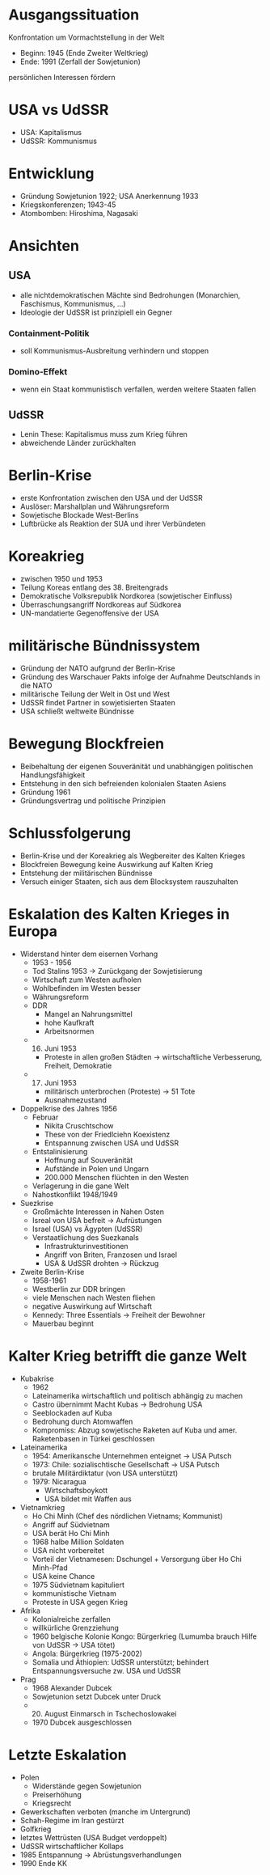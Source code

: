 # Ausgangssituation

Konfrontation um Vormachtstellung in der Welt

- Beginn: 1945 (Ende Zweiter Weltkrieg)
- Ende: 1991 (Zerfall der Sowjetunion)

persönlichen Interessen fördern

# USA vs UdSSR

- USA: Kapitalismus
- UdSSR: Kommunismus

# Entwicklung

- Gründung Sowjetunion 1922; USA Anerkennung 1933
- Kriegskonferenzen; 1943-45
- Atombomben: Hiroshima, Nagasaki

# Ansichten

## USA

- alle nichtdemokratischen Mächte sind Bedrohungen (Monarchien, Faschismus, Kommunismus, ...)
- Ideologie der UdSSR ist prinzipiell ein Gegner

### Containment-Politik

- soll Kommunismus-Ausbreitung verhindern und stoppen

### Domino-Effekt

- wenn ein Staat kommunistisch verfallen, werden weitere Staaten fallen

## UdSSR

-  Lenin These: Kapitalismus muss zum Krieg führen
- abweichende Länder zurückhalten

# Berlin-Krise

- erste Konfrontation zwischen den USA und der UdSSR
- Auslöser: Marshallplan und Währungsreform
- Sowjetische Blockade West-Berlins
- Luftbrücke als Reaktion der SUA und ihrer Verbündeten

# Koreakrieg

- zwischen 1950 und 1953
- Teilung Koreas entlang des 38. Breitengrads
- Demokratische Volksrepublik Nordkorea (sowjetischer Einfluss)
- Überraschungsangriff Nordkoreas auf Südkorea
- UN-mandatierte Gegenoffensive der USA

# militärische Bündnissystem

- Gründung der NATO aufgrund der Berlin-Krise
- Gründung des Warschauer Pakts infolge der Aufnahme Deutschlands in die NATO
- militärische Teilung der Welt in Ost und West
- UdSSR findet Partner in sowjetisierten Staaten
- USA schließt weltweite Bündnisse

# Bewegung Blockfreien

- Beibehaltung der eigenen Souveränität und unabhängigen politischen Handlungsfähigkeit
- Entstehung in den sich befreienden kolonialen Staaten Asiens
- Gründung 1961
- Gründungsvertrag und politische Prinzipien

# Schlussfolgerung

- Berlin-Krise und der Koreakrieg als Wegbereiter des Kalten Krieges
- Blockfreien Bewegung keine Auswirkung auf Kalten Krieg
- Entstehung der militärischen Bündnisse
- Versuch einiger Staaten, sich aus dem Blocksystem rauszuhalten

# Eskalation des Kalten Krieges in Europa

- Widerstand hinter dem eisernen Vorhang
	- 1953 - 1956
	- Tod Stalins 1953 -> Zurückgang der Sowjetisierung
	- Wirtschaft zum Westen aufholen
	- Wohlbefinden im Westen besser
	- Währungsreform
	- DDR
		- Mangel an Nahrungsmittel
		- hohe Kaufkraft
		- Arbeitsnormen
	- 16. Juni 1953
		- Proteste in allen großen Städten -> wirtschaftliche Verbesserung, Freiheit, Demokratie
	- 17. Juni 1953
		- militärisch unterbrochen (Proteste) -> 51 Tote
		- Ausnahmezustand
- Doppelkrise des Jahres 1956
	- Februar
		- Nikita Cruschtschow
		- These von der Friedlciehn Koexistenz
		- Entspannung zwischen USA und UdSSR
	- Entstalinisierung
		- Hoffnung auf Souveränität
		- Aufstände in Polen und Ungarn
		- 200.000 Menschen flüchten in den Westen
	- Verlagerung in die gane Welt
	- Nahostkonflikt 1948/1949
- Suezkrise
	- Großmächte Interessen in Nahen Osten
	- Isreal von USA befreit -> Aufrüstungen
	- Israel (USA) vs Ägypten (UdSSR)
	- Verstaatlichung des Suezkanals
		- Infrastrukturinvestitionen
		- Angriff von Briten, Franzosen und Israel
		- USA & UdSSR drohten -> Rückzug
- Zweite Berlin-Krise
	- 1958-1961
	- Westberlin zur DDR bringen
	- viele Menschen nach Westen fliehen
	- negative Auswirkung auf Wirtschaft
	- Kennedy: Three Essentials -> Freiheit der Bewohner
	- Mauerbau beginnt

# Kalter Krieg betrifft die ganze Welt

- Kubakrise 
	- 1962
	- Lateinamerika wirtschaftlich und politisch abhängig zu machen
	- Castro übernimmt Macht Kubas -> Bedrohung USA
	- Seeblockaden auf Kuba
	- Bedrohung durch Atomwaffen
	- Kompromiss: Abzug sowjetische Raketen auf Kuba und amer. Raketenbasen in Türkei geschlossen
- Lateinamerika
	- 1954: Amerikansche Unternehmen enteignet -> USA Putsch
	- 1973: Chile: sozialischtische Gesellschaft -> USA Putsch
	- brutale Militärdiktatur (von USA unterstützt)
	- 1979: Nicaragua
		- Wirtschaftsboykott
		- USA bildet mit Waffen aus
- Vietnamkrieg
	- Ho Chi Minh (Chef des nördlichen Vietnams; Kommunist)
	- Angriff auf Südvietnam
	- USA berät Ho Chi Minh
	- 1968 halbe Million Soldaten
	- USA nicht vorbereitet
	- Vorteil der Vietnamesen: Dschungel + Versorgung über Ho Chi Minh-Pfad
	- USA keine Chance
	- 1975 Südvietnam kapituliert
	- kommunistische Vietnam
	- Proteste in USA gegen Krieg
- Afrika
	- Kolonialreiche zerfallen
	- willkürliche Grenzziehung
	- 1960 belgische Kolonie Kongo: Bürgerkrieg (Lumumba brauch Hilfe von UdSSR -> USA tötet)
	- Angola: Bürgerkrieg (1975-2002)
	- Somalia und Äthiopien: UdSSR unterstützt; behindert Entspannungsversuche zw. USA und UdSSR
- Prag
	- 1968 Alexander Dubcek
	- Sowjetunion setzt Dubcek unter Druck
	- 20. August Einmarsch in Tschechoslowakei
	- 1970 Dubcek ausgeschlossen

# Letzte Eskalation

- Polen
	- Widerstände gegen Sowjetunion
	- Preiserhöhung
	- Kriegsrecht
- Gewerkschaften verboten (manche im Untergrund)
- Schah-Regime im Iran gestürzt
- Golfkrieg
- letztes Wettrüsten (USA Budget verdoppelt)
- UdSSR wirtschaftlicher Kollaps
- 1985 Entspannung -> Abrüstungsverhandlungen
- 1990 Ende KK